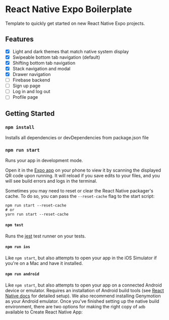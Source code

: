 # React Native Expo Boilerplate
Template to quickly get started on new React Native Expo projects. 

## Features
- [x] Light and dark themes that match native system display
- [x] Swipeable bottom tab navigation (default)
- [x] Shifting bottom tab navigation
- [x] Stack navigation and modal
- [x] Drawer navigation
- [ ] Firebase backend
- [ ] Sign up page
- [ ] Log in and log out
- [ ] Profile page

## Getting Started

### `npm install`

Installs all dependencies or devDependencies from package.json file

### `npm run start`

Runs your app in development mode.

Open it in the [Expo app](https://expo.io) on your phone to view it by scanning the displayed QR code upon running. It will reload if you save edits to your files, and you will see build errors and logs in the terminal.

Sometimes you may need to reset or clear the React Native packager's cache. To do so, you can pass the `--reset-cache` flag to the start script:

```
npm run start --reset-cache
# or
yarn run start --reset-cache
```

#### `npm test`

Runs the [jest](https://github.com/facebook/jest) test runner on your tests.

#### `npm run ios`

Like `npm start`, but also attempts to open your app in the iOS Simulator if you're on a Mac and have it installed.

#### `npm run android`

Like `npm start`, but also attempts to open your app on a connected Android device or emulator. Requires an installation of Android build tools (see [React Native docs](https://facebook.github.io/react-native/docs/getting-started.html) for detailed setup). We also recommend installing Genymotion as your Android emulator. Once you've finished setting up the native build environment, there are two options for making the right copy of `adb` available to Create React Native App:
